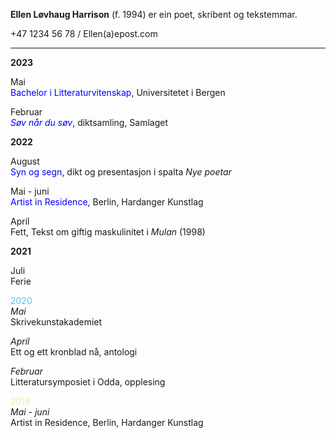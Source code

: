 **Ellen Løvhaug Harrison** (f. 1994) er ein poet, skribent og tekstemmar.

+47 1234 56 78 / Ellen(a)epost.com   

----
__2023__ 
  
Mai  
<span style="color:blue">Bachelor i Litteraturvitenskap</span>, Universitetet i Bergen  

Februar  
*<span style="color:blue">Søv når du søv</span>*, diktsamling, Samlaget  
  
  
__2022__  
  
August  
<span style="color:blue">Syn og segn</span>, dikt og presentasjon i spalta *Nye poetar*  

Mai - juni  
<span style="color:blue">Artist in Residence</span>, Berlin, Hardanger Kunstlag
  
April  
Fett, Tekst om giftig maskulinitet i *Mulan* (1998)  
   
   
**2021**
  
Juli  
Ferie  
  
  
<span style="color:#5ebef1">2020</span>   
*Mai*  
Skrivekunstakademiet  
  
*April*  
Ett og ett kronblad nå, antologi  
  
*Februar*  
Litteratursymposiet i Odda, opplesing
  
  
<span style="color:#DAF7A6">2019</span>  
*Mai - juni*  
Artist in Residence, Berlin, Hardanger Kunstlag
